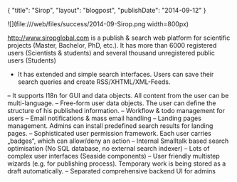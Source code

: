 {"title": "Sirop","layout": "blogpost","publishDate": "2014-09-12"}![](file:///web/files/success/2014-09-Sirop.png width=800px)http://www.siropglobal.com is a publish & search web platform for scientific projects \(Master, Bachelor, PhD, etc.\). It has more than 6000 registered users \(Scientists & students\)and several thousand unregistered public users \(Students\)- It has extended and simple search interfaces. Users can save their search queries and create RSS/XHTML/XML-Feeds.– It supports I18n for GUI and data objects. All content from the user can be multi-language.– Free-form user data objects. The user can define the structure of his published information.– Workflow & todo management for users– Email notifications & mass email handling– Landing pages management. Admins can install predefined search results for landing pages.– Sophisticated user permission framework. Each user carries „badges“, which can allow/deny an action– Internal Smalltalk based search optimisation \(No SQL database, no external search indexer\)– Lots of complex user interfaces \(Seaside components\)– User friendly multistep wizards \(e.g. for publishing process\). Temporary work is being stored as a draft automatically.– Separated comprehensive backend UI for admins
